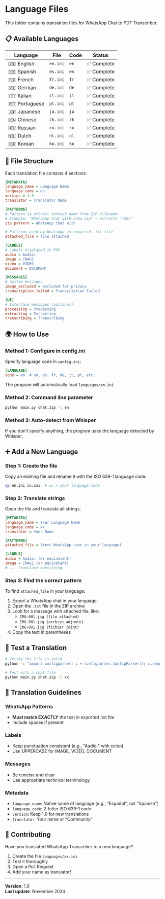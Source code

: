 # Language Files

This folder contains translation files for WhatsApp Chat to PDF Transcriber.

## 📋 Available Languages

| Language | File | Code | Status |
|----------|------|------|--------|
| 🇬🇧 English | `en.ini` | `en` | ✅ Complete |
| 🇪🇸 Spanish | `es.ini` | `es` | ✅ Complete |
| 🇫🇷 French | `fr.ini` | `fr` | ✅ Complete |
| 🇩🇪 German | `de.ini` | `de` | ✅ Complete |
| 🇮🇹 Italian | `it.ini` | `it` | ✅ Complete |
| 🇵🇹 Portuguese | `pt.ini` | `pt` | ✅ Complete |
| 🇯🇵 Japanese | `ja.ini` | `ja` | ✅ Complete |
| 🇨🇳 Chinese | `zh.ini` | `zh` | ✅ Complete |
| 🇷🇺 Russian | `ru.ini` | `ru` | ✅ Complete |
| 🇳🇱 Dutch | `nl.ini` | `nl` | ✅ Complete |
| 🇰🇷 Korean | `ko.ini` | `ko` | ✅ Complete |

## 🔧 File Structure

Each translation file contains 4 sections:

```ini
[METADATA]
language_name = Language Name
language_code = en
version = 1.0
translator = Translator Name

[PATTERNS]
# Pattern to extract contact name from ZIP filename
# Example: "WhatsApp Chat with John.zip" → extracts "John"
zip_pattern = WhatsApp Chat with 

# Patterns used by WhatsApp in exported .txt file
attached_file = file attached

[LABELS]
# Labels displayed in PDF
audio = Audio:
image = IMAGE
video = VIDEO
document = DOCUMENT

[MESSAGES]
# System messages
image_excluded = excluded for privacy
transcription_failed = Transcription failed

[UI]
# Interface messages (optional)
processing = Processing
extracting = Extracting
transcribing = Transcribing
```

## 🌍 How to Use

### Method 1: Configure in config.ini

Specify language code in `config.ini`:

```ini
[LANGUAGE]
code = en  # en, es, fr, de, it, pt, etc.
```

The program will automatically load `languages/en.ini`

### Method 2: Command line parameter

```bash
python main.py chat.zip -l en
```

### Method 3: Auto-detect from Whisper

If you don't specify anything, the program uses the language detected by Whisper.

## ➕ Add a New Language

### Step 1: Create the file

Copy an existing file and rename it with the ISO 639-1 language code:

```bash
cp en.ini xx.ini  # xx = your language code
```

### Step 2: Translate strings

Open the file and translate all strings:

```ini
[METADATA]
language_name = Your Language Name
language_code = xx
translator = Your Name

[PATTERNS]
attached_file = (text WhatsApp uses in your language)

[LABELS]
audio = Audio: (or equivalent)
image = IMAGE (or equivalent)
# ... translate everything
```

### Step 3: Find the correct pattern

To find `attached_file` in your language:

1. Export a WhatsApp chat in your language
2. Open the `.txt` file in the ZIP archive
3. Look for a message with attached file, like:
   - `IMG-001.jpg (file attached)`
   - `IMG-001.jpg (archivo adjunto)`
   - `IMG-001.jpg (fichier joint)`
4. Copy the text in parentheses

## 🧪 Test a Translation

```bash
# Verify the file is valid
python -c "import configparser; c = configparser.ConfigParser(); c.read('languages/xx.ini'); print('✅ OK')"

# Test with a chat file
python main.py chat.zip -l xx
```

## 📝 Translation Guidelines

### WhatsApp Patterns
- **Must match EXACTLY** the text in exported .txt file
- Include spaces if present

### Labels
- Keep punctuation consistent (e.g., "Audio:" with colon)
- Use UPPERCASE for IMAGE, VIDEO, DOCUMENT

### Messages
- Be concise and clear
- Use appropriate technical terminology

### Metadata
- `language_name`: Native name of language (e.g., "Español", not "Spanish")
- `language_code`: 2-letter ISO 639-1 code
- `version`: Keep 1.0 for new translations
- `translator`: Your name or "Community"

## 🤝 Contributing

Have you translated WhatsApp Transcriber to a new language?

1. Create the file `languages/xx.ini`
2. Test it thoroughly
3. Open a Pull Request
4. Add your name as translator!

---

**Version**: 1.0  
**Last update**: November 2024
